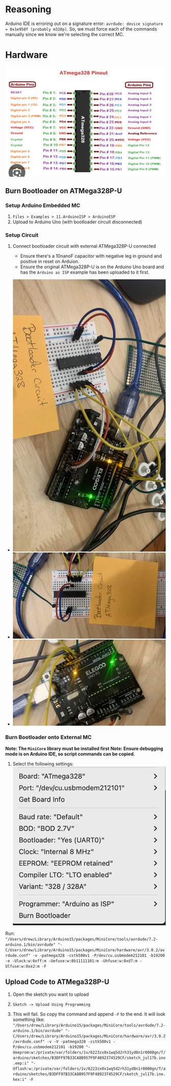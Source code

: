 # Reasoning

Arduino IDE is erroring out on a signature error: `avrdude: device signature = 0x1e950f (probably m328p)`. So, we must force each of the commands manually since we know we're selecting the correct MC.

# Hardware

![](/ATMega328Pinout.png)

## Burn Bootloader on ATMega328P-U

### Setup Arduino Embedded MC

1. `Files > Examples > 11.ArduinoISP > ArduinoESP`
2. Upload to Arduino Uno (with bootloader circuit disconnected)

### Setup Circuit

1. Connect bootloader circuit with external ATMega328P-U connected

   - Ensure there's a 10nanoF capacitor with negative leg in ground and positive in reset on Arduion.
   - Ensure the original ATMega328P-U is on the Arduino Uno board and has the `Arduino as ISP` example has been uploaded to it first.

- ![](/IMG_2707.jpg)
- ![](/IMG_2708.jpg)
- ![](/IMG_2709.jpg)

### Burn Bootloader onto External MC

**Note: The `MiniCore` library must be installed first**
**Note: Ensure debugging mode is on Arduino IDE, so script commands can be copied.**

1. Select the following settings:
   ![](/settings.png)

Run: `"/Users/drew/Library/Arduino15/packages/MiniCore/tools/avrdude/7.2-arduino.1/bin/avrdude" "-C/Users/drew/Library/Arduino15/packages/MiniCore/hardware/avr/3.0.2/avrdude.conf" -v -patmega328 -cstk500v1 -P/dev/cu.usbmodem212101 -b19200 -e -Ulock:w:0xff:m -Uefuse:w:0b11111101:m -Uhfuse:w:0xd7:m -Ulfuse:w:0xe2:m -F`

## Upload Code to ATMega328P-U

1. Open the sketch you want to upload
2. `Sketch -> Upload Using Programming`

3. This will fail. So copy the command and append `-F` to the end. It will look something like: `"/Users/drew/Library/Arduino15/packages/MiniCore/tools/avrdude/7.2-arduino.1/bin/avrdude" "-C/Users/drew/Library/Arduino15/packages/MiniCore/hardware/avr/3.0.2/avrdude.conf" -v -V -patmega328 -cstk500v1 -P/dev/cu.usbmodem212101 -b19200 "-Ueeprom:w:/private/var/folders/1v/6223zx0x1wq5d2rh31yd8n1r0000gn/T/arduino/sketches/B3DFF97B33CA8B957F9F4892374529CF/sketch_jul17b.ino.eep:i" "-Uflash:w:/private/var/folders/1v/6223zx0x1wq5d2rh31yd8n1r0000gn/T/arduino/sketches/B3DFF97B33CA8B957F9F4892374529CF/sketch_jul17b.ino.hex:i" -F`
